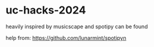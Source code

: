 # uc-hacks-2024


heavily inspired by musicscape and spotipy can be found <a href=https://github.com/spotipy-dev/spotipy></a>

help from: https://github.com/lunarmint/spotipyn 